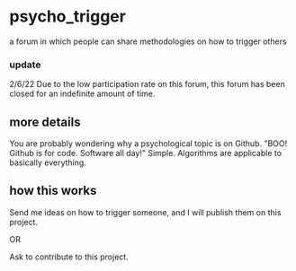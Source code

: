# psycho_trigger
a forum in which people can share methodologies on how to trigger others

### update 
2/6/22
Due to the low participation rate on this forum, this forum has been closed for an indefinite amount of time.

## more details
You are probably wondering why a psychological topic is on Github.
"BOO! Github is for code. Software all day!" Simple. Algorithms are
applicable to basically everything. 

## how this works
Send me ideas on how to trigger someone, and I will publish them on this project.

OR 

Ask to contribute to this project. 
